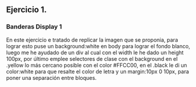 ## Ejercicio 1.

### Banderas Display 1
En este ejercicio e tratado de replicar la imagen que se proponia, para lograr esto puse un background:white en body para lograr el fondo blanco, luego me he ayudado de un div al cual con el width le he dado un height 100px, por último emplee selectores de clase con el background en el .yellow lo más cercano posible con el color #FFCC00, en el .black le di un color:white para que resalte el color de letra y un margin:10px 0 10px, para poner una separación entre bloques.
